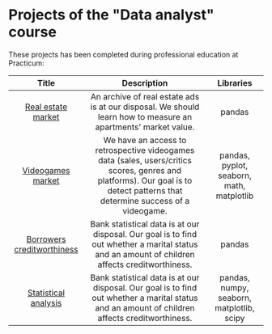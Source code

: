# Projects of the "Data analyst" course

These projects has been completed during professional education at Practicum:


| Title       | Description  | Libraries            |
| :-------------------:|:-------------------: |:---------------------------:|
| [Real estate market](https://github.com/Croissant24-7/My-projects/blob/main/Project_1/real_estate_market_final.ipynb/ "Project № 1") |An archive of real estate ads is at our disposal. We should learn how to measure an apartments' market value. | pandas
| [Videogames market](https://github.com/Croissant24-7/My-projects/blob/main/Project_2/videogames_market_project.ipynb/ "Project № 2") |We have an access to retrospective videogames data (sales, users/critics scores, genres and platforms). Our goal is to detect patterns that determine success of a videogame.                 | pandas, pyplot, seaborn, math, matplotlib
| [Borrowers creditworthiness](https://github.com/Croissant24-7/My-projects/blob/main/Project%203/borrowers_quality_final.ipynb/ "Project № 3") |Bank statistical data is at our disposal. Our goal is to find out whether a marital status and an amount of children affects creditworthiness.                  | pandas
| [Statistical analysis](https://github.com/Croissant24-7/My-projects/blob/main/Project_4/statistical_analysis.ipynb/ "Project № 4") |Bank statistical data is at our disposal. Our goal is to find out whether a marital status and an amount of children affects creditworthiness.                  | pandas, numpy, seaborn, matplotlib, scipy
